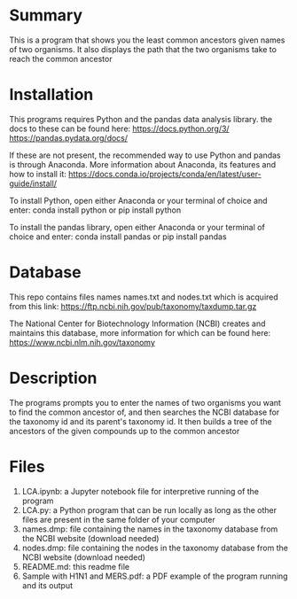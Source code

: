 # Summary

This is a program that shows you the least common ancestors given names of two organisms. It also displays the path that the two organisms take to reach the common ancestor

# Installation

This programs requires Python and the pandas data analysis library. the docs to these can be found here:
https://docs.python.org/3/
https://pandas.pydata.org/docs/

If these are not present, the recommended way to use Python and pandas is through Anaconda. More information about Anaconda, its features and how to install it:
https://docs.conda.io/projects/conda/en/latest/user-guide/install/

To install Python, open either Anaconda or your terminal of choice and enter:
conda install python
or
pip install python

To install the pandas library, open either Anaconda or your terminal of choice and enter:
conda install pandas
or
pip install pandas

# Database
This repo contains files names names.txt and nodes.txt which is acquired from this link:
https://ftp.ncbi.nih.gov/pub/taxonomy/taxdump.tar.gz

The National Center for Biotechnology Information (NCBI) creates and maintains this database, more information for which can be found here:
https://www.ncbi.nlm.nih.gov/taxonomy

# Description
The programs prompts you to enter the names of two organisms you want to find the common ancestor of, and then searches the NCBI database for the taxonomy id and its parent's taxonomy id. It then builds a tree of the ancestors of the given compounds up to the common ancestor

# Files
1. LCA.ipynb: a Jupyter notebook file for interpretive running of the program
2. LCA.py: a Python program that can be run locally as long as the other files are present in the same folder of your computer
3. names.dmp: file containing the names in the taxonomy database from the NCBI website (download needed)
4. nodes.dmp: file containing the nodes in the taxonomy database from the NCBI website (download needed)
5. README.md: this readme file
6. Sample with H1N1 and MERS.pdf: a PDF example of the program running and its output
